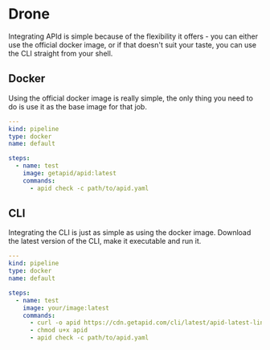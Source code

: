 # Drone

Integrating APId is simple because of the flexibility it offers - you can either use the official docker image, or if that doesn't suit your taste, you can use the CLI straight from your shell.

## Docker

Using the official docker image is really simple, the only thing you need to do is use it as the base image for that job.   
  


```yaml
---
kind: pipeline
type: docker
name: default

steps:
  - name: test
    image: getapid/apid:latest
    commands:
      - apid check -c path/to/apid.yaml
```

## CLI

Integrating the CLI is just as simple as using the docker image. Download the latest version of the CLI, make it executable and run it.   
  


```yaml
---
kind: pipeline
type: docker
name: default

steps:
  - name: test
    image: your/image:latest
    commands:
      - curl -o apid https://cdn.getapid.com/cli/latest/apid-latest-linux-amd64
      - chmod u+x apid
      - apid check -c path/to/apid.yaml
```

